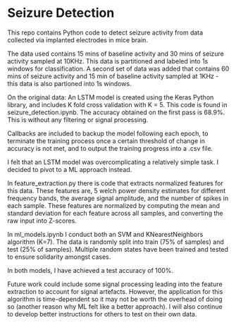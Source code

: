 # Seizure Detection
This repo contains Python code to detect seizure activity from data collected via implanted electrodes in mice brain.

The data used contains 15 mins of baseline activity and 30 mins of seizure activity sampled at 10KHz. This data is partitioned and labeled into 1s windows for classification. A second set of data was added that contains 60 mins of seizure activity and 15 min of baseline activity sampled at 1KHz - this data is also partioned into 1s windows.  

On the original data:
An LSTM model is created using the Keras Python library, and includes K fold cross validation with K = 5. This code is found in seizure_detection.ipynb. The accuracy obtained on the first pass is 68.9%. This is without any filtering or signal processing. 

Callbacks are included to backup the model following each epoch, to terminate the training process once a certain threshold of change in accuracy is not met, and to output the training progress into a .csv file. 

I felt that an LSTM model was overcomplicating a relatively simple task. I decided to pivot to a ML approach instead.

In feature_extraction.py there is code that extracts normalized features for this data. These features are, 5 welch power density estimates for different frequency bands, the average signal amplitude, and the number of spikes in each sample. These features are normalized by computing the mean and standard deviation for each feature across all samples, and converting the raw input into Z-scores. 

In ml_models.ipynb I conduct both an SVM and KNearestNeighbors algorithm (K=7). The data is randomly split into train (75% of samples) and test (25% of samples). Multiple random states have been trained and tested to ensure solidarity amongst cases.

In both models, I have achieved a test accuracy of 100%. 

Future work could include some signal processing leading into the feature extraction to account for signal artefacts. However, the application for this algorithm is time-dependent so it may not be worth the overhead of doing so (another reason why ML felt like a better approach). I will also continue to develop better instructions for others to test on their own data.
